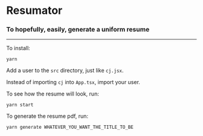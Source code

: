 # Resumator

### To hopefully, easily, generate a uniform resume

---

To install:
```
yarn
```

Add a user to the `src` directory, just like `cj.jsx`.

Instead of importing `cj` into `App.tsx`, import your user.

To see how the resume will look, run:
```
yarn start
```

To generate the resume pdf, run:
```
yarn generate WHATEVER_YOU_WANT_THE_TITLE_TO_BE
```
